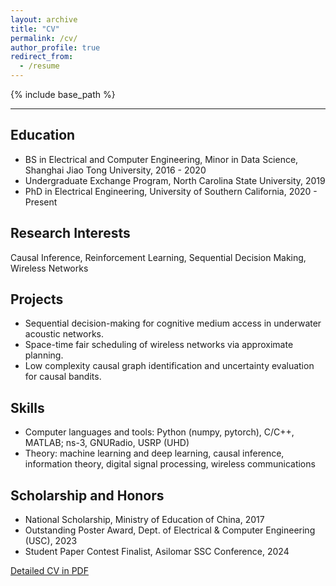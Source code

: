```yaml
---
layout: archive
title: "CV"
permalink: /cv/
author_profile: true
redirect_from:
  - /resume
---
```


{% include base_path %}

---
## Education
* BS in Electrical and Computer Engineering, Minor in Data Science, Shanghai Jiao Tong University, 2016 - 2020  
* Undergraduate Exchange Program, North Carolina State University, 2019  
* PhD in Electrical Engineering, University of Southern California, 2020 - Present  

## Research Interests  
Causal Inference, Reinforcement Learning, Sequential Decision Making, Wireless Networks

## Projects
* Sequential decision-making for cognitive medium access in underwater acoustic networks.
* Space-time fair scheduling of wireless networks via approximate planning.
* Low complexity causal graph identification and uncertainty evaluation for causal bandits.

## Skills
* Computer languages and tools: Python (numpy, pytorch), C/C++, MATLAB; ns-3, GNURadio, USRP (UHD)
* Theory: machine learning and deep learning, causal inference, information theory, digital signal processing, wireless communications  

## Scholarship and Honors
* National Scholarship, Ministry of Education of China, 2017
* Outstanding Poster Award, Dept. of Electrical & Computer Engineering (USC), 2023
* Student Paper Contest Finalist, Asilomar SSC Conference, 2024  

[Detailed CV in PDF](http://Chen-Peng-98.github.io/files/CV_Chen.pdf)  

<!-- Work experience
======
* Summer 2015: Research Assistant
  * Github University
  * Duties included: Tagging issues
  * Supervisor: Professor Git
  
Skills
======
* Skill 1
* Skill 2
  * Sub-skill 2.1
  * Sub-skill 2.2
  * Sub-skill 2.3
* Skill 3

Publications
======
  <ul>{% for post in site.publications %}
    {% include archive-single-cv.html %}
  {% endfor %}</ul>
  
Talks
======
  <ul>{% for post in site.talks %}
    {% include archive-single-talk-cv.html %}
  {% endfor %}</ul>
  
Teaching
======
  <ul>{% for post in site.teaching %}
    {% include archive-single-cv.html %}
  {% endfor %}</ul>
  
Service and leadership
======
* Currently signed in to 43 different slack teams
 -->
